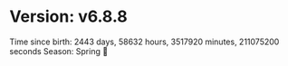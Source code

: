 # Version: v6.8.8
Time since birth: 2443 days, 58632 hours, 3517920 minutes, 211075200 seconds
Season: Spring 🌸

